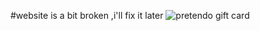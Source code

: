 #website is a bit broken ,i'll fix it later 
![pretendo gift card](https://raw.githubusercontent.com/Nomaakip/pretendo-gift-card/refs/heads/main/pretendo-gift-card-nomaakip.png)
